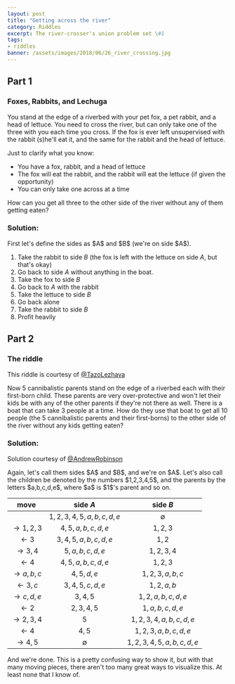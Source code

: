 ```yaml
---
layout: post
title: "Getting across the river"
category: Riddles
excerpt: The river-crosser's union problem set \#1
tags:
- riddles
banner: /assets/images/2018/06/26_river_crossing.jpg
---
```


## Part 1

### Foxes, Rabbits, and Lechuga

You stand at the edge of a riverbed with your pet fox, a pet rabbit, and a head of lettuce. You need to cross the river, but can only take one of the three with you each time you cross. If the fox is ever left unsupervised with the rabbit (s)he'll eat it, and the same for the rabbit and the head of lettuce.

Just to clarify what you know:

* You have a fox, rabbit, and a head of lettuce
* The fox will eat the rabbit, and the rabbit will eat the lettuce (if given the opportunity)
* You can only take one across at a time

How can you get all three to the other side of the river without any of them getting eaten?

### Solution:

<div class="hint" markdown="1">
First let's define the sides as $A$ and $B$ (we're on side $A$).

1. Take the rabbit to side $B$ (the fox is left with the lettuce on side $A$, but that's okay)
1. Go back to side $A$ without anything in the boat.
1. Take the fox to side $B$
1. Go back to $A$ with the rabbit
1. Take the lettuce to side $B$
1. Go back alone
1. Take the rabbit to side $B$
1. Profit heavily
</div>

## Part 2

### The riddle

This riddle is courtesy of [@TazoLezhava](https://www.linkedin.com/in/tazo-lezhava-7a5583a5)

Now 5 cannibalistic parents stand on the edge of a riverbed each with their first-born child. These parents are very over-protective and won't let their kids be with any of the other parents if they're not there as well. There is a boat that can take 3 people at a time. How do they use that boat to get all 10 people (the 5 cannibalistic parents and their first-borns) to the other side of the river without any kids getting eaten?

### Solution:

Solution courtesy of [@AndrewRobinson](https://www.linkedin.com/in/andrew-robinson-8b25a454/)

<div class="hint" markdown="1">
Again, let's call them sides $A$ and $B$, and we're on $A$. Let's also call the children be denoted by the numbers $1,2,3,4,5$, and the parents by the letters $a,b,c,d,e$, where $a$ is $1$'s parent and so on.

| move | side $A$ | side $B$ |
|:----:|:--------:|:--------:|
| | $1,2,3,4,5,a,b,c,d,e$ | $\emptyset$ |
| $\rightarrow 1,2,3$ | $4,5,a,b,c,d,e$ | $1,2,3$ |
| $\leftarrow 3$  | $3,4,5,a,b,c,d,e$ | $1,2$ |
| $\rightarrow 3,4$ | $5,a,b,c,d,e$ | $1,2,3,4$ |
| $\leftarrow 4$  | $4,5,a,b,c,d,e$ | $1,2,3$ |
| $\rightarrow a,b,c$ | $4,5,d,e$ | $1,2,3,a,b,c$ |
| $\leftarrow 3,c$    | $3,4,5,c,d,e$ | $1,2,a,b$ |
| $\rightarrow c,d,e$ | $3,4,5$ | $1,2,a,b,c,d,e$ |
| $\leftarrow 2$ | $2,3,4,5$ | $1,a,b,c,d,e$ |
| $\rightarrow 2,3,4$ | $5$ | $1,2,3,4,a,b,c,d,e$ |
| $\leftarrow 4$ | $4,5$ | $1,2,3,a,b,c,d,e$ |
| $\rightarrow 4,5$ | $\emptyset$ | $1,2,3,4,5,a,b,c,d,e$ |

And we're done. This is a pretty confusing way to show it, but with that many moving pieces, there aren't too many great ways to visualize this. At least none that I know of.
</div>
